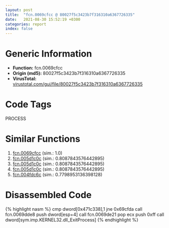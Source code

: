 ```yaml
---
layout: post
title:  "fcn.0069cfcc @ 80027f5c3423b7f316310a6367726335"
date:   2021-08-30 15:52:19 +0300
categories: report
index: false
---
```


# Generic Information
- **Function:** fcn.0069cfcc
- **Origin (md5):** 80027f5c3423b7f316310a6367726335
- **VirusTotal:** [virustotal.com/gui/file/80027f5c3423b7f316310a6367726335][virustotal_ref]

# Code Tags
<span class="tag" id="PROCESS">PROCESS</span>


# Similar Functions

1. [fcn.0069cfcc][similar_1_ref] (sim.: 1.0)
2. [fcn.005d1c0c][similar_2_ref] (sim.: 0.8087843576442895)
3. [fcn.005d1c0c][similar_3_ref] (sim.: 0.8087843576442895)
4. [fcn.005d1c0c][similar_4_ref] (sim.: 0.8087843576442895)
5. [fcn.004fdc6c][similar_5_ref] (sim.: 0.7798953136398128)


# Disassembled Code

{% highlight nasm %}
cmp dword[0x471c338],1
jne 0x69cfda
call fcn.0069dde8
push dword[esp+4]
call fcn.0069de21
pop ecx
push 0xff
call dword[sym.imp.KERNEL32.dll_ExitProcess]
{% endhighlight %}


[similar_1_ref]: /report/fcn.0069cfcc@0fb0e1c162f9df68f5d89a2b2a71a217
[similar_2_ref]: /report/fcn.005d1c0c@4179b381a87b74dcd140154f9010ef86
[similar_3_ref]: /report/fcn.005d1c0c@36725a4ae161c6e8a09f5f34ebd6f2e0
[similar_4_ref]: /report/fcn.005d1c0c@990d786f5ae64aaad4d5d2c2bb9d0106
[similar_5_ref]: /report/fcn.004fdc6c@557dcbbf2711fedc520328fbbc657056
[virustotal_ref]: https://www.virustotal.com/gui/file/80027f5c3423b7f316310a6367726335